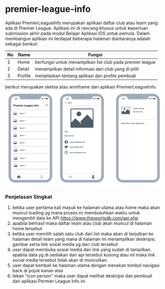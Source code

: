 # premier-league-info

Aplikasi PremierLeagueInfo merupakan aplikasi daftar club atau team yang ada di Premier League. Aplikasi ini di rancang khusus untuk keperluan submission akhir pada modul Belajar Aplikasi IOS untuk pemula. Dalam membangun aplikasi ini terdapat beberapa halaman diantaranya adalah sebagai berikut:

| No | Name                         | Fungsi                                                    |
| -- | -----------------------------| --------------------------------------------------------- |
| 1  | Home                         | berfungsi untuk menampilkan list club pada premier league |
| 2  | Detail                       | menampilkan detail informasi dari club yang di pilih      |
| 3  | Profile                      | menjelaskan tentang aplikasi dan profile pembuat          |

berikut merupakan sketsa atau wireframe dari aplikasi PremierLeagueInfo:
![RT](WireframePremierLeague.png)

### Penjelasan Singkat
1. ketika user pertama kali masuk ke halaman utama atau home maka akan muncul loading yg mana proses ini membutuhkan waktu untuk mengambil data ke API https://www.thesportsdb.com/api.php
2. apabila berhasil maka daftar team atau club akan muncul di halaman home tersebut
3. ketika user memilih salah satu club dari list maka akan di lanjutkan ke halaman detail team yang mana di halaman ini menampilkan deskripsi, gambar serta link sosial media yg dari club tersebut
4. user dapat membuka sosial media dari link yang sudah di tampilkan. apabila data yg di sediakan dari api tersebut kosong atau nil maka link social media tersebut tidak akan di munculkan
5. user dapat kembali ke halaman utama dengan menekan tombol navigasi back di pojok kanan atas
6. tekan "icon person" maka user dapat melihat deskripsi dan pembuat dari aplikasi Permier League Info ini
